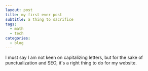 ```yaml
---
layout: post
title: my first ever post
subtitle: a thing to sacrifice
tags:
  - math
  - tech
categories:
  - blog
---
```


I must say I am not keen on capitalizing letters, but for the sake of punctualization and SEO, it's a right thing to do for my website.
